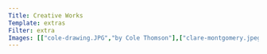 ```yaml
---
Title: Creative Works
Template: extras
Filter: extra
Images: [["cole-drawing.JPG","by Cole Thomson"],["clare-montgomery.jpeg", "by Clare Tandy"],["dylan-drawing.jpg","by Dylan Bedford"],["jessica-drawing.jpg", "by Jessica Rodriguez"],["clare-breedon.jpg", "by Clare Tandy"],["clare-clasp.jpg", "by Clare Tandy"],["maria-drawing.jpg", "by Maria Bojorquez"],["clare-watercolor.jpeg", "by Clare Tandy"],["clare-icknield.jpg", "by Clare Tandy"]]
---
```


